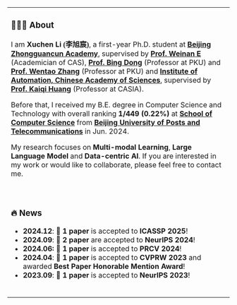 <table>

<tr><td>

### 👨🏻‍💻 About
<p>
I am <b>Xuchen Li <font face="楷体">(李旭宸)</font></b>, a first-year Ph.D. student at <b><a href="http://bjzgca.bjedu.cn:81/">Beijing Zhongguancun Academy</a></b>, supervised by <b><a href="https://web.math.princeton.edu/~weinan/">Prof. Weinan E</a></b> (Academician of CAS), <b><a href="http://faculty.bicmr.pku.edu.cn/~dongbin/">Prof. Bing Dong</a></b> (Professor at PKU) and <b><a href="https://zwt233.github.io/">Prof. Wentao Zhang</a></b> (Professor at PKU) and <b><a href="http://english.ia.cas.cn/">Institute of Automation, Chinese Academy of Sciences</a></b>, supervised by <b><a href="https://people.ucas.ac.cn/~huangkaiqi?language=en">Prof. Kaiqi Huang</a></b> (Professor at CASIA).
</p>
<p>
Before that, I received my B.E. degree in Computer Science and Technology with overall ranking <b>1/449 (0.22%)</b> at <b><a href="https://scs.bupt.edu.cn/">School of Computer Science</a></b> from <b><a href="https://www.bupt.edu.cn/">Beijing University of Posts and Telecommunications</a></b> in Jun. 2024.
</p>
<p>
My research focuses on <b>Multi-modal Learning</b>, <b>Large Language Model</b> and <b>Data-centric AI</b>. If you are interested in my work or would like to collaborate, please feel free to contact me.
</p>

<br>
</td></tr>

<tr><td>

### 🔥 News

- **2024.12**: 📝 <b>1 paper</b> is accepted to <strong>ICASSP 2025</strong>!
- **2024.09**: 📝 <b>2 paper</b> are accepted to <strong>NeurIPS 2024</strong>!
- **2024.06:** 📝 <b>1 paper</b> is accepted to <strong>PRCV 2024</strong>!
- **2024.04**: 📝 <b>1 paper</b> is accepted to <strong>CVPRW 2023</strong> and awarded <b>Best Paper Honorable Mention Award</b>!
- **2023.09**: 📝 <b>1 paper</b> is accepted to <strong>NeurIPS 2023</strong>!

<br>
</td></tr>

</table>
